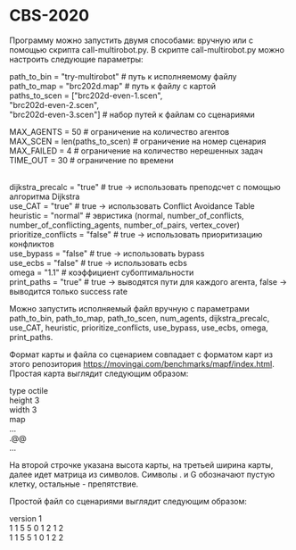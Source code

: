 # CBS-2020

Программу можно запустить двумя способами: вручную или с помощью скрипта call-multirobot.py. В скрипте call-multirobot.py можно настроить следующие параметры:

path_to_bin = "try-multirobot" # путь к исполняемому файлу<br>
path_to_map = "brc202d.map" # путь к файлу с картой<br>
paths_to_scen = ["brc202d-even-1.scen",<br>
                 "brc202d-even-2.scen",<br>
                 "brc202d-even-3.scen"] # набор путей к файлам со сценариями<br>

MAX_AGENTS = 50 # ограничение на количество агентов<br>
MAX_SCEN = len(paths_to_scen) # ограничение на номер сценария<br>
MAX_FAILED = 4 # ограничение на количество нерешенных задач<br>
TIME_OUT = 30 # ограничение по времени<br><br>

dijkstra_precalc = "true" # true -> использовать преподсчет с помощью алгоритма Dijkstra<br>
use_CAT = "true" # true -> использовать Conflict Avoidance Table<br>
heuristic = "normal" # эвристика (normal, number_of_conflicts, number_of_conflicting_agents, number_of_pairs, vertex_cover)<br>
prioritize_conflicts = "false" # true -> использовать приоритизацию конфликтов<br>
use_bypass = "false" # true -> использовать bypass<br>
use_ecbs = "false" # true -> использовать ecbs<br>
omega = "1.1" # коэффициент субоптимальности<br>
print_paths = "true" # true -> выводятся пути для каждого агента, false -> выводится только success rate<br>

Можно запустить исполняемый файл вручную с параметрами path_to_bin, path_to_map, path_to_scen, num_agents, dijkstra_precalc, use_CAT, heuristic, prioritize_conflicts, use_bypass, use_ecbs, omega, print_paths.

Формат карты и файла со сценарием совпадает с форматом карт из этого репозитория https://movingai.com/benchmarks/mapf/index.html. Простая карта выглядит следующим образом:

type octile<br>
height 3<br>
width 3<br>
map<br>
...<br>
.@@<br>
...<br>

На второй строчке указана высота карты, на третьей ширина карты, далее идет матрица из символов. Символы . и G обозначают пустую клетку, остальные - препятствие.

Простой файл со сценариями выглядит следующим образом:

version 1<br>
1 1 5 5 0 1 2 1 2<br>
1 1 5 5 1 0 1 2 2<br>


